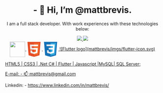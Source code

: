 <div align="center">    
    <h1> - 👋 Hi, I’m @mattbrevis.</h1>
    <p>I am a full stack developer. With work experiences with these technologies below: </p>
    <a href="https://github.com/mattbrevis">
    <img height="170em" src="https://github-readme-stats.vercel.app/api?username=mattbrevis&show_icons=true&theme=dracula&include_all_commits=true&count_private=true"/>
    <img height="170em" src="https://github-readme-stats.vercel.app/api/top-langs/?username=mattbrevis&layout=compact&langs_count=7&theme=dracula"/> 
 <div align="center" style="display: inline_block">            
   <img align="center" height="50" width="50" src="https://cdn.jsdelivr.net/gh/devicons/devicon/icons/mysql/mysql-original-wordmark.svg">
   <img align="center" height="50" width="50" src="https://raw.githubusercontent.com/devicons/devicon/master/icons/html5/html5-original.svg">
   <img align="center" height="50" width="50" src="https://raw.githubusercontent.com/devicons/devicon/master/icons/css3/css3-original.svg">  
    ![Flutter logo](mattbrevis/imgs/flutter-icon.svg)
 </div>  
</div> 
 
 HTML5 | CSS3 | .Net C# | Flutter | Javascript |MySQL| SQL Server;

E-mail: - 📫 mattbrevis@gmail.com

Linkedin: - https://www.linkedin.com/in/mattbrevis/
<!---
mattbrevis/mattbrevis is a ✨ special ✨ repository because its `README.md` (this file) appears on your GitHub profile.
You can click the Preview link to take a look at your changes.
--->
